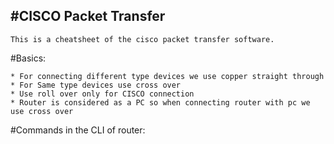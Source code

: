  #CISCO Packet Transfer  
-----------------------
    This is a cheatsheet of the cisco packet transfer software.

#Basics:  

    * For connecting different type devices we use copper straight through
    * For Same type devices use cross over
    * Use roll over only for CISCO connection
    * Router is considered as a PC so when connecting router with pc we use cross over
    


#Commands in the CLI of router:


